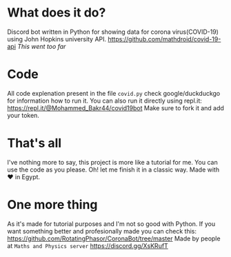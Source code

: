 # What does it do?
Discord bot written in Python for showing data for corona virus(COVID-19) using John Hopkins university API. https://github.com/mathdroid/covid-19-api
*This went too far*

# Code

All code explenation present in the file `covid.py` check google/duckduckgo for information how to run it. You can also run it directly using repl.it: https://repl.it/@Mohammed_Bakr44/covid19bot
Make sure to fork it and add your token.

# That's all

I've nothing more to say, this project is more like a tutorial for me. You can use the code as you please. Oh! let me finish it in a classic way.
Made with ❤ in Egypt.

# One more thing

As it's made for tutorial purposes and I'm not so good with Python. If you want something better and profesionally made you can check this: https://github.com/RotatingPhasor/CoronaBot/tree/master
Made by people at `Maths and Physics server` https://discord.gg/XsKRufT
